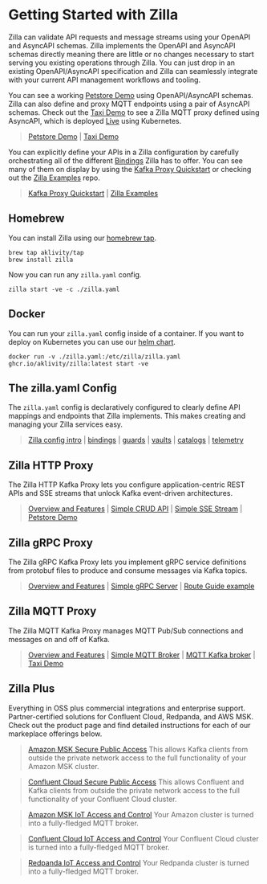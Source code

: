 # Getting Started with Zilla

Zilla can validate API requests and message streams using your OpenAPI and AsyncAPI schemas. Zilla implements the OpenAPI and AsyncAPI schemas directly meaning there are little or no changes necessary to start serving you existing operations through Zilla. You can just drop in an existing OpenAPI/AsyncAPI specification and Zilla can seamlessly integrate with your current API management workflows and tooling.

You can see a working [Petstore Demo](https://github.com/aklivity/zilla-demos/tree/main/petstore) using OpenAPI/AsyncAPI schemas. Zilla can also define and proxy MQTT endpoints using a pair of AsyncAPI schemas. Check out the [Taxi Demo](https://github.com/aklivity/zilla-demos/tree/main/taxi) to see a Zilla MQTT proxy defined using AsyncAPI, which is deployed [Live](https://taxi.aklivity.io/) using Kubernetes.

> [Petstore Demo](https://github.com/aklivity/zilla-demos/tree/main/petstore) | [Taxi Demo](https://github.com/aklivity/zilla-demos/tree/main/taxi)

You can explicitly define your APIs in a Zilla configuration by carefully orchestrating all of the different [Bindings](../concepts/config-intro.md#Bindings) Zilla has to offer. You can see many of them on display by using the [Kafka Proxy Quickstart](../tutorials/quickstart/kafka-proxies.md) or checking out the [Zilla Examples](https://github.com/aklivity/zilla-examples) repo.

> [Kafka Proxy Quickstart](../tutorials/quickstart/kafka-proxies.md) | [Zilla Examples](https://github.com/aklivity/zilla-examples)

## Homebrew

You can install Zilla using our [homebrew tap](https://github.com/aklivity/homebrew-tap).

```bash:no-line-numbers
brew tap aklivity/tap
brew install zilla
```

Now you can run any `zilla.yaml` config.

```bash:no-line-numbers
zilla start -ve -c ./zilla.yaml
```

## Docker

You can run your `zilla.yaml` config inside of a container. If you want to deploy on Kubernetes you can use our [helm chart](./deploy-operate.md).

```bash:no-line-numbers
docker run -v ./zilla.yaml:/etc/zilla/zilla.yaml ghcr.io/aklivity/zilla:latest start -ve
```

## The zilla.yaml Config

The `zilla.yaml` config is declaratively configured to clearly define API mappings and endpoints that Zilla implements. This makes creating and managing your Zilla services easy.

> [Zilla config intro](../concepts/config-intro.md) | [bindings](../reference/config/overview.md#bindings) | [guards](../reference/config/overview.md#guards) | [vaults](../reference/config/overview.md#vaults) | [catalogs](../reference/config/overview.md#catalogs) | [telemetry](../reference/config/overview.md#telemetry)

## Zilla HTTP Proxy

The Zilla HTTP Kafka Proxy lets you configure application-centric REST APIs and SSE streams that unlock Kafka event-driven architectures.

> [Overview and Features](../concepts/kafka-proxies/http-proxy.md) | [Simple CRUD API](../tutorials/rest/rest-intro.md) | [Simple SSE Stream](../tutorials/sse/sse-intro.md) | [Petstore Demo](https://github.com/aklivity/zilla-demos/tree/main/petstore)

## Zilla gRPC Proxy

The Zilla gRPC Kafka Proxy lets you implement gRPC service definitions from protobuf files to produce and consume messages via Kafka topics.

> [Overview and Features](../concepts/kafka-proxies/http-proxy.md) | [Simple gRPC Server](../tutorials/grpc/grpc-intro.md) | [Route Guide example](../how-tos/grpc/grpc.route-guide.service.md)

## Zilla MQTT Proxy

The Zilla MQTT Kafka Proxy manages MQTT Pub/Sub connections and messages on and off of Kafka.

> [Overview and Features](../concepts/kafka-proxies/http-proxy.md) | [Simple MQTT Broker](../tutorials/mqtt/mqtt-intro.md) | [MQTT Kafka broker](../how-tos/mqtt/mqtt.kafka.broker.md) | [Taxi Demo](https://github.com/aklivity/zilla-demos/tree/main/taxi)

## Zilla Plus <FontIcon icon="aky-zilla-plus"/>

Everything in OSS plus commercial integrations and enterprise support. Partner-certified solutions for Confluent Cloud, Redpanda, and AWS MSK. Check out the [<ZillaPlus/>](https://www.aklivity.io/products/zilla-plus) product page and find detailed instructions for each of our markeplace offerings below.

> [Amazon MSK Secure Public Access](../solutions/how-tos/amazon-msk/secure-public-access/overview.md)
> This allows Kafka clients from outside the private network access to the full functionality of your Amazon MSK cluster.

> [Confluent Cloud Secure Public Access](../solutions/how-tos/confluent-cloud/secure-public-access.md)
> This allows Confluent and Kafka clients from outside the private network access to the full functionality of your Confluent Cloud cluster.

> [Amazon MSK IoT Access and Control](../solutions/how-tos/confluent-cloud/iot-ingest-control.md)
> Your Amazon cluster is turned into a fully-fledged MQTT broker.

> [Confluent Cloud IoT Access and Control](../solutions/how-tos/confluent-cloud/iot-ingest-control.md)
> Your Confluent Cloud cluster is turned into a fully-fledged MQTT broker.

> [Redpanda IoT Access and Control](../solutions/how-tos/confluent-cloud/iot-ingest-control.md)
> Your Redpanda cluster is turned into a fully-fledged MQTT broker.
